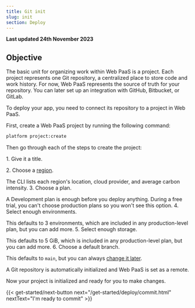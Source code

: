 ```yaml
---
title: Git init
slug: init
section: Deploy
---
```


**Last updated 24th November 2023**



## Objective  

The basic unit for organizing work within Web PaaS is a project.
Each project represents one Git repository, a centralized place to store code and work history.
For now, Web PaaS represents the source of truth for your repository.
You can later set up an integration with GitHub, Bitbucket, or GitLab.

To deploy your app, you need to connect its repository to a project in Web PaaS.

First, create a Web PaaS project by running the following command:

```bash
platform project:create
```

Then go through each of the steps to create the project:

1\. Give it a title.

2\. Choose a [region](../../development/development-regions).

   The CLI lists each region's location, cloud provider, and average carbon intensity.
3\. Choose a plan.

   A Development plan is enough before you deploy anything.
   During a free trial, you can't choose production plans so you won't see this option.
4\. Select enough environments.

   This defaults to 3 environments, which are included in any production-level plan, but you can add more.
5\. Select enough storage.

   This defaults to 5 GiB, which is included in any production-level plan, but you can add more.
6\. Choose a default branch.

   This defaults to `main`, but you can always [change it later](../../environments/environments-default-environment).

A Git repository is automatically initialized and Web PaaS is set as a remote.

Now your project is initialized and ready for you to make changes.

{{< get-started/next-button next="/get-started/deploy/commit.html" nextText="I'm ready to commit" >}}
